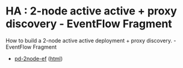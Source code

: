 # HA : 2-node active active + proxy discovery - EventFlow Fragment

How to build a 2-node active active deployment + proxy discovery. - EventFlow Fragment

* [pd-2node-ef](src/site/markdown/index.md) ([html](https://plord12.github.io/samples/10.4.0-SNAPSHOT/highavailability/pd-2node/pd-2node-ef/))
